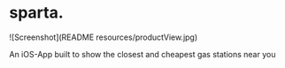 # sparta.

![Screenshot](README resources/productView.jpg)



An iOS-App built to show the closest and cheapest gas stations near you
